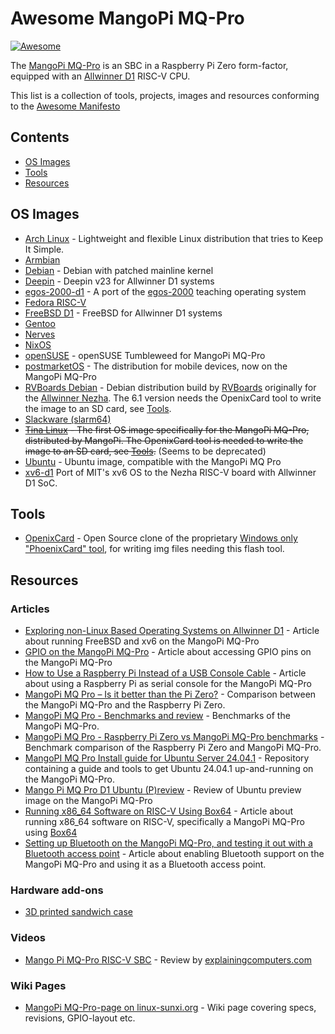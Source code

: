 # Awesome MangoPi MQ-Pro

[![Awesome](https://cdn.rawgit.com/sindresorhus/awesome/d7305f38d29fed78fa85652e3a63e154dd8e8829/media/badge.svg)](https://github.com/sindresorhus/awesome)

The [MangoPi MQ-Pro](https://mangopi.org/mqpro) is an SBC in a Raspberry Pi Zero form-factor, equipped with an [Allwinner D1](https://linux-sunxi.org/D1) RISC-V CPU.

This list is a collection of tools, projects, images and resources conforming to the [Awesome Manifesto](https://github.com/sindresorhus/awesome/blob/master/awesome.md)

## Contents

- [OS Images](#os-images)
- [Tools](#tools)
- [Resources](#resources)

## OS Images

- [Arch Linux](https://github.com/sehraf/riscv-arch-image-builder) - Lightweight and flexible Linux distribution that tries to Keep It Simple.
- [Armbian](https://xogium.performanceservers.nl/archive/mangopi-mq/archive/)
- [Debian](https://github.com/tmolteno/d1_build) - Debian with patched mainline kernel
- [Deepin](https://github.com/deepin-community/deepin-riscv-board/releases) - Deepin v23 for Allwinner D1 systems
- [egos-2000-d1](https://github.com/cheofusi/egos-2000-d1) - A port of the [egos-2000](https://github.com/yhzhang0128/egos-2000/) teaching operating system
- [Fedora RISC-V](https://popolon.org/depots/RISC-V/D1/ovsienko/)
- [FreeBSD D1](https://github.com/freebsd-d1/freebsd-d1) - FreeBSD for Allwinner D1 systems
- [Gentoo](https://github.com/Rabenda/riscv-calculate/releases)
- [Nerves](https://github.com/nerves-project/nerves_system_mangopi_mq_pro)
- [NixOS](https://github.com/chuangzhu/nixos-sun20iw1p1)
- [openSUSE](https://en.opensuse.org/HCL:MangoPi_MQ-Pro) - openSUSE Tumbleweed for MangoPi MQ-Pro
- [postmarketOS](https://wiki.postmarketos.org/wiki/MangoPi_MQ-Pro_(mangopi-mq-pro)) - The distribution for mobile devices, now on the MangoPi MQ-Pro
- [RVBoards Debian](https://popolon.org/depots/RISC-V/D1/ovsienko/) - Debian distribution build by [RVBoards](https://rvboards.org/) originally for the [Allwinner Nezha](https://linux-sunxi.org/Allwinner_Nezha). The 6.1 version needs the OpenixCard tool to write the image to an SD card, see [Tools](#tools).
- [Slackware (slarm64)](http://dl.slarm64.org/slackware/images/mangopi_mq_pro/)
- ~~[Tina Linux](https://mangopi.org/d1) - The first OS image specifically for the MangoPi MQ-Pro, distributed by MangoPi. The OpenixCard tool is needed to write the image to an SD card, see [Tools](#tools).~~ (Seems to be deprecated)
- [Ubuntu](https://cdimage.ubuntu.com/releases/24.10/release/ubuntu-24.10-preinstalled-server-riscv64+nezha.img.xz) - Ubuntu image, compatible with the MangoPi MQ Pro
- [xv6-d1](https://github.com/michaelengel/xv6-d1) Port of MIT's xv6 OS to the Nezha RISC-V board with Allwinner D1 SoC. 

## Tools

- [OpenixCard](https://github.com/YuzukiTsuru/OpenixCard) - Open Source clone of the proprietary [Windows only "PhoenixCard" tool](https://dl.sipeed.com/shareURL/LICHEE/D1/Lichee_RV/tool), for writing img files needing this flash tool.

## Resources

### Articles

- [Exploring non-Linux Based Operating Systems on Allwinner D1](https://worldbeyondlinux.be/posts/exploring-non-linux-oses-on-d1/) - Article about running FreeBSD and xv6 on the MangoPi MQ-Pro
- [GPIO on the MangoPi MQ-Pro](https://worldbeyondlinux.be/posts/gpio-on-the-mango-pi/) - Article about accessing GPIO pins on the MangoPi MQ-Pro
- [How to Use a Raspberry Pi Instead of a USB Console Cable](https://worldbeyondlinux.be/posts/how-to-use-a-pi-instead-of-a-usb-console-cable/) - Article about using a Raspberry Pi as serial console for the MangoPi MQ-Pro
- [MangoPi MQ Pro – Is it better than the Pi Zero?](https://bret.dk/mangopi-mq-pro-released/) - Comparison between the MangoPi MQ-Pro and the Raspberry Pi Zero.
- [MangoPi MQ Pro - Benchmarks and review](https://bret.dk/mangopi-mq-pro-benchmarks-review/) - Benchmarks of the MangoPi MQ-Pro.
- [MangoPi MQ Pro - Raspberry Pi Zero vs MangoPi MQ-Pro benchmarks](https://bret.dk/raspberry-pi-zero-vs-mangopi-mq-pro-benchmarks/) - Benchmark comparison of the Raspberry Pi Zero and MangoPi MQ-Pro.
- [MangoPI MQ Pro Install guide for Ubuntu Server 24.04.1](https://github.com/easytarget/MQ-Pro-IO) - Repository containing a guide and tools to get Ubuntu 24.04.1 up-and-running on the MangoPi MQ-Pro.
- [Mango Pi MQ Pro D1 Ubuntu (P)review](https://jamesachambers.com/mangopi-mq-pro-d1-ubuntu-preview/) - Review of Ubuntu preview image on the MangoPi MQ-Pro
- [Running x86_64 Software on RISC-V Using Box64](https://worldbeyondlinux.be/posts/running-x86-64-software-on-riscv-using-box64/) - Article about running x86_64 software on RISC-V, specifically a MangoPi MQ-Pro using [Box64](https://github.com/ptitSeb/box64/)
- [Setting up Bluetooth on the MangoPi MQ-Pro, and testing it out with a Bluetooth access point](https://worldbeyondlinux.be/posts/bluetooth-on-the-mango-pi/) - Article about enabling Bluetooth support on the MangoPi MQ-Pro and using it as a Bluetooth access point.

### Hardware add-ons

- [3D printed sandwich case](https://www.thingiverse.com/thing:5768524)

### Videos

- [Mango Pi MQ-Pro RISC-V SBC](https://www.youtube.com/watch?v=-g18PMjjlcc) - Review by [explainingcomputers.com](https://www.explainingcomputers.com/)

### Wiki Pages

- [MangoPi MQ-Pro-page on linux-sunxi.org](https://linux-sunxi.org/MangoPi_MQ-Pro) - Wiki page covering specs, revisions, GPIO-layout etc.
